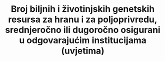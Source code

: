 ﻿---
title: >-
  Broj biljnih i životinjskih genetskih resursa za hranu i za poljoprivredu, srednjeročno ili dugoročno osigurani u odgovarajućim institucijama (uvjetima)
permalink: /2-5-1/
sdg_goal: 2
layout: indicator
indicator: 2.5.1
indicator_variable: null
graph: null
graph_type_description: null
graph_status_notes: checking
variable_description: null
variable_notes: null
un_designated_tier: '2'
un_custodial_agency: 'FAO  (Partnering  Agencies:  UNEP)'
target_id: '2.5'
has_metadata: false
goal_meta_link: 'http://unstats.un.org/sdgs/files/metadata-compilation/Metadata-Goal-2.pdf'
goal_meta_link_page: 12
indicator_name: >-
  Broj biljnih i životinjskih genetskih resursa za hranu i za poljoprivredu, srednjeročno ili dugoročno osigurani u odgovarajučim institucijama (uvjetima)
target: >-
  Do 2020. godine održavati genetsku raznolikost sjemena, uzgojenih biljaka te uzgojenih i pripitomljenih životinja i njihovih srodnih divljih vrsta, uključujući dobro upravljaneraznovrsnim sjemenskim i biljnim banke na nacionalnoj, regionalnoj i međunarodn
source_title: null
source_notes: null
published: true  
---